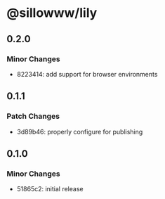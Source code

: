 # @sillowww/lily

## 0.2.0

### Minor Changes

- 8223414: add support for browser environments

## 0.1.1

### Patch Changes

- 3d89b46: properly configure for publishing

## 0.1.0

### Minor Changes

- 51865c2: initial release
